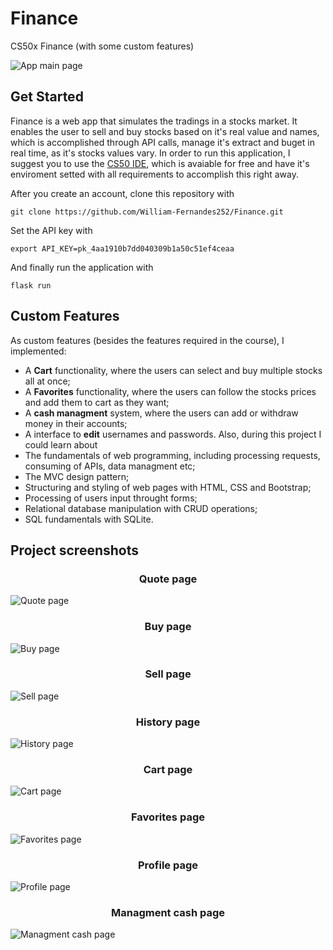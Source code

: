 # Finance
CS50x Finance (with some custom features)

![App main page](/screenshots/main.jpg)

## Get Started
Finance is a web app that simulates the tradings in a stocks market. It enables the user to sell and buy stocks based on it's real value and names, which is accomplished through API calls, manage it's extract and buget in real time, as it's stocks values vary. In order to run this application, I suggest you to use the [CS50 IDE](https://ide.cs50.io/), which is avaiable for free and have it's enviroment setted with all requirements to accomplish this right away.

After you create an account, clone this repository with

`git clone https://github.com/William-Fernandes252/Finance.git`

Set the API key with

`export API_KEY=pk_4aa1910b7dd040309b1a50c51ef4ceaa`

And finally run the application with

`flask run`

## Custom Features
As custom features (besides the features required in the course), I implemented: 
  - A **Cart** functionality, where the users can select and buy multiple stocks all at once;
  - A **Favorites** functionality, where the users can follow the stocks prices and add them to cart as they want;
  - A **cash managment** system, where the users can add or withdraw money in their accounts;
  - A interface to **edit** usernames and passwords.
Also, during this project I could learn about
  - The fundamentals of web programming, including processing requests, consuming of APIs, data managment etc;
  - The MVC design pattern;
  - Structuring and styling of web pages with HTML, CSS and Bootstrap;
  - Processing of users input throught forms;
  - Relational database manipulation with CRUD operations;
  - SQL fundamentals with SQLite.

## Project screenshots

<h3 align="center">Quote page</h3>

![Quote page](/screenshots/quote.jpg)

<h3 align="center">Buy page</h3>

![Buy page](/screenshots/buy.jpg)

<h3 align="center">Sell page</h3>

![Sell page](/screenshots/sell.jpg)

<h3 align="center">History page</h3>

![History page](/screenshots/history.jpg)

<h3 align="center">Cart page</h3>

![Cart page](/screenshots/cart.jpg)

<h3 align="center">Favorites page</h3>

![Favorites page](/screenshots/favorites.jpg)

<h3 align="center">Profile page</h3>

![Profile page](/screenshots/profile.jpg)

<h3 align="center">Managment cash page</h3>

![Managment cash page](/screenshots/money.jpg)
